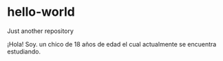 # hello-world
Just another repository

¡Hola!
Soy. un chico de 18 años de edad el cual actualmente se encuentra estudiando.
